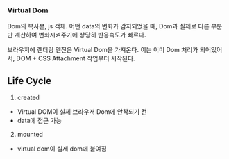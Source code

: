 ### Virtual Dom
Dom의 복사본, js 객체.
어떤 data의 변화가 감지되었을 때, Dom과 실제로 다른 부분만 계산하여 변화시켜주기에 상당히 반응속도가 빠르다.

브라우저에 렌더링 엔진은 Virtual Dom을 가져온다.
이는 이미 Dom 처리가 되어있어서, DOM + CSS Attachment 작업부터 시작된다.

## Life Cycle
1. created 

- Virtual DOM이 실제 브라우저 Dom에 안착되기 전
- data에 접근 가능

2. mounted
- virtual dom이 실제 dom에 붙여짐
